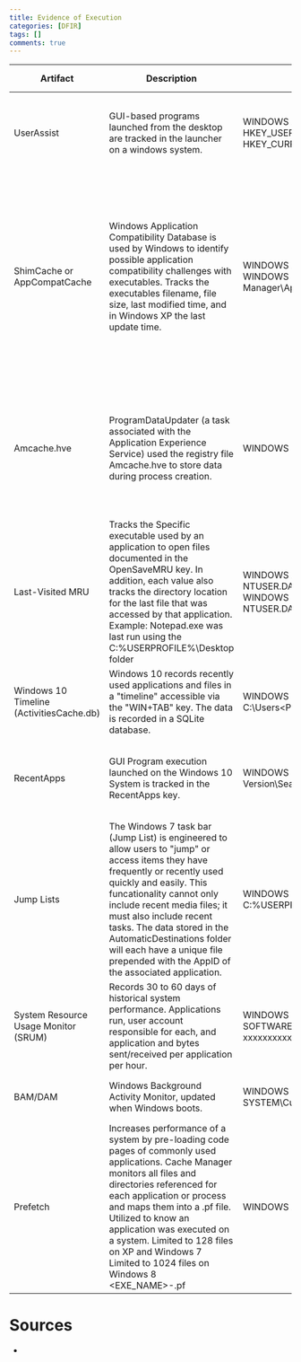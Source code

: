 ```yaml
---
title: Evidence of Execution
categories: [DFIR]
tags: []
comments: true
---
```


|     Artifact                                      |     Description                                                                                                                                                                                                                                                                                                                                                                                                                     |     Location                                                                                                                                                                                                                                                  |     Interpretation/Investigative   Notes                                                                                                                                                                                                                                                                                                                                                                                                                                                                                                                                                         |     Tools                                                                                                                                                                                                                                                                                                                                                                                    |     References                                                                                                                                                                     |
|---------------------------------------------------|-------------------------------------------------------------------------------------------------------------------------------------------------------------------------------------------------------------------------------------------------------------------------------------------------------------------------------------------------------------------------------------------------------------------------------------|---------------------------------------------------------------------------------------------------------------------------------------------------------------------------------------------------------------------------------------------------------------|--------------------------------------------------------------------------------------------------------------------------------------------------------------------------------------------------------------------------------------------------------------------------------------------------------------------------------------------------------------------------------------------------------------------------------------------------------------------------------------------------------------------------------------------------------------------------------------------------|----------------------------------------------------------------------------------------------------------------------------------------------------------------------------------------------------------------------------------------------------------------------------------------------------------------------------------------------------------------------------------------------|------------------------------------------------------------------------------------------------------------------------------------------------------------------------------------|
|     UserAssist                                    |     GUI-based   programs launched from the desktop are tracked in the launcher on a windows   system.                                                                                                                                                                                                                                                                                                                               |     WINDOWS   XP/7/8/10  Expand   source      HKEY_USERS\{SID}\Software\Microsoft\Windows\Currentversion\Explorer\UserAssist\{GUID}\Count   HKEY_CURRENT_USER\Software\Microsoft\Windows\Currentversion\Explorer\UserAssist\{GUID}\Count                      |     All   values are ROT-13 Encoded          GUID for XP             75048700 - Active         Desktop          GUID for Win7/8/10             CEBFF5CD - Executable         File Execution       F4E57C4B - Shortcut         File Execution                                                                                                                                                                                                                                                                                                                                                     |          UserAssistView        - Decrypt and displays the list of all UserAssist items in the Registry        (nirsoft.net)      Registry Explorer \|        SANS Institute      GitHub -        EricZimmerman/RegistryPlugins                                                                                                                                                               |          Windows-userassist-keys        - aldeid      UserAssist \|        Didier Stevens                                                                                          |
|     ShimCache or AppCompatCache                   |     Windows Application   Compatibility Database is used by Windows to identify possible application   compatibility challenges with executables. Tracks the executables filename,   file size, last modified time, and in Windows XP the last update time.                                                                                                                                                                         |     WINDOWS XP  Expand   source      SYSTEM\CurrentControlSet\Control\SessionManager\AppCompatability           WINDOWS 7/8/10  Expand   source      SYSTEM\CurrentControlSet\Control\Session Manager\AppCompatCache                                          |     Any   executable run on the Windows system can be found in this key. You can use   this key to identify systems specific malware was executed on. In addition,   based on the interpretation of the time-based data you might be able to   determine the last time of execution or activty on the system.          Windows XP - Contains        96 entries at most             LastUpdateTime is         updated when the files are executed          Windows 7/8/10 -        Contains 1024 entries at most             LastUpdateTime does         not exist on Windows 7 systems           |          GitHub -        mandiant/ShimCacheParser      GitHub -        EricZimmerman/AppCompatCacheParser: AppCompatCache (shimcache) parser.        Supports Windows 7 (x86 and x64), Windows 8.x, and Windows 10      Registry Explorer \|        SANS Institute      GitHub -        EricZimmerman/RegistryPlugins      Windows        AppCompatibility Cache Utility (tzworks.com)       |          ShimCache -        Chris Menne                                                                                                                                            |
|     Amcache.hve                                   |     ProgramDataUpdater (a task associated   with the Application Experience Service) used the registry file Amcache.hve   to store data during process creation.                                                                                                                                                                                                                                                                    |     WINDOWS 7/8/10  Expand   source      C:\Windows\AppCompat\Programs\Amcache.hve                                                                                                                                                                            |          Amcache.hve - Keys =        Amcache.hve\Root\File\{Volume GUID}\#######      Entry for every        executable run, full path information, files $StandardInfo Last        Modification Time, and Disk Volume the executable was run from.      Fire Run Time = Last        Modification Time of key      SHA1 hash of        executable also contained in the key.                                                                                                                                                                                                                     |          GitHub -        EricZimmerman/AmcacheParser: Parses amcache.hve files, but with a twist!      Get-ForensicAmcache        - PowerForensics      Registry Explorer \|        SANS Institute      GitHub -        EricZimmerman/RegistryPlugins                                                                                                                                        |          Amcache        and Shimcache in forensic analysis \| Andrea Fortuna                                                                                                       |
|     Last-Visited MRU                              |     Tracks   the Specific executable used by an application to open files documented in   the OpenSaveMRU key. In addition, each value also tracks the directory   location for the last file that was accessed by that application.     Example: Notepad.exe   was last run using the C:\%USERPROFILE%\Desktop folder                                                                                                              |     WINDOWS XP  Expand   source      NTUSER.DAT\Software\Microsoft\Windows\CurrentVersion\Explorer\ComDlg32\LastVisitedMRU     WINDOWS 7/8/10  Expand   source      NTUSER.DAT\Software\Microsoft\Windows\CurrentVersion\Explorer\ComDlg32\LastVisitedPidlMRU |          Tracks the application        executables used to open files in OpenSaveMRU and the last file path        used.                                                                                                                                                                                                                                                                                                                                                                                                                                                                         |          Free Version (forensafe.com)      Registry Explorer \|        SANS Institute      GitHub -        EricZimmerman/RegistryPlugins                                                                                                                                                                                                                                                     |          SANS        Digital Forensics and Incident Response Blog \| OpenSaveMRU and        LastVisitedMRU \| SANS Institute      LastVisitedMRU        Blog (forensafe.com)       |
|     Windows 10 Timeline   (ActivitiesCache.db)    |     Windows 10 records recently   used applications and files in a "timeline" accessible via the   "WIN+TAB" key. The data is recorded in a SQLite database.                                                                                                                                                                                                                                                                        |     WINDOWS 10  Expand   source      C:\Users\<PROFILE>\AppData\Local\ConnectedDevicesPlatform\L.<PROFILE>\ActivitiesCache.db                                                                                                                                 |          Tracks application        execution and provides a focus count per application.                                                                                                                                                                                                                                                                                                                                                                                                                                                                                                         |          Registry Explorer \|        SANS Institute      GitHub -        EricZimmerman/RegistryPlugins      Eric Zimmerman's tools                    WxTCmd          Timeline        ActivitiesCache Parser (tzworks.com)                                                                                                                                                                   |          Windows        10 ActivitiesCache.db examination (kacos2000.github.io)                                                                                                    |
|     RecentApps                                    |     GUI Program execution   launched on the Windows 10 System is tracked in the RecentApps key.                                                                                                                                                                                                                                                                                                                                     |     WINDOWS 10  Expand   source      NTUSER.DAT\Software\Microsoft\Windows\Current Version\Search\RecentApps                                                                                                                                                  |          Each GUID key points        to a recent application.      AppID = Name of        Application      LastAccessTime = Last        execution time in UTC      LaunchCount = Number        of times executed                                                                                                                                                                                                                                                                                                                                                                                 |          Registry Explorer \|        SANS Institute                                                                                                                                                                                                                                                                                                                                          |          RecentApps Registry Key        - Digital Forensics Stream (df-stream.com)      When did        RecentApps go? – ThinkDFIR                                                 |
|     Jump Lists                                    |     The   Windows 7 task bar (Jump List) is engineered to allow users to   "jump" or access items they have frequently or recently used   quickly and easily. This funcationality cannot only include recent media   files; it must also include recent tasks.      The   data stored in the AutomaticDestinations folder will each have a unique file   prepended with the AppID of the associated application.                    |     WINDOWS 7/8/10  Expand   source      C:\%USERPROFILE%\AppData\Roaming\Microsoft\Windows\Recent\AutomaticDestinations                                                                                                                                      |          First time of        execution of application             Creation Time = First         time item added to the AppID file.          Last time of execution        with file open.             Modification Time =         Last time item added to the AppID file.          List of Jump List IDs             List         of Jump List IDs - Forensics Wiki                                                                                                                                                                                                                             |          JumpList Explorer \|        SANS Institute      Windows Jump        List Parser (tzworks.com)                                                                                                                                                                                                                                                                                       |          jumplist        - What is a Jump list in Windows? - Super User                                                                                                            |
|     System Resource Usage   Monitor (SRUM)        |     Records 30 to 60 days of   historical system performance. Applications run, user account responsible for   each, and application and bytes sent/received per application per hour.                                                                                                                                                                                                                                              |     WINDOWS 8/10  Expand   source      SOFTWARE\Microsoft\WindowsNT\CurrentVersion\SRUM\Extensions{d10ca2fe-xxxx-xxxx-xxxx-xxxxxxxxxxxx}   C:\Windows\System32\SRU\                                                                                           |                                                                                                                                                                                                                                                                                                                                                                                                                                                                                                                                                                                                  |          Free Version (forensafe.com)      GitHub - EricZimmerman/Srum      GitHub -        MarkBaggett/srum-dump: A forensics tool to convert the data in the        Windows srum (System Resource Usage Monitor) database to an xlsx        spreadsheet.                                                                                                                                   |          SRUM        Blog (forensafe.com)                                                                                                                                          |
|     BAM/DAM                                       |     Windows Background Activity   Monitor, updated when Windows boots.                                                                                                                                                                                                                                                                                                                                                              |     WINDOWS 10  Expand   source      SYSTEM\CurrentControlSet\Services\bam\UserSettings\{SID}   SYSTEM\CurrentControlSet\Services\dam\UserSettings\{SID}                                                                                                      |     Provides full path of the   executable file that was run on the system and last time of execution   date/time.                                                                                                                                                                                                                                                                                                                                                                                                                                                                               |          Registry Explorer \|        SANS Institute                                                                                                                                                                                                                                                                                                                                          |          An        Alternative to Prefetch -> BAM \| LinkedIn                                                                                                                      |
|     Prefetch                                      |     Increases   performance of a system by pre-loading code pages of commonly used   applications. Cache Manager monitors all files and directories referenced for   each application or process and maps them into a .pf file. Utilized to know   an application was executed on a system.          Limited to 128 files        on XP and Windows 7      Limited to 1024 files        on Windows 8      <EXE_NAME>-<HASH>.pf       |     WINDOWS XP/7/8/10  Expand   source      C:\Windows\Prefetch                                                                                                                                                                                               |          Each .pf file will        include last time of execution, number of times run, and device and file        handles used by the program.      Dat/Time file by that        name and path was first executed             Creation Date of .pf         file (-10 seconds)          Date/Time file by that        name and path was last executed             Windows 8-10 will         contain last 8 times of execution.                                                                                                                                                                   |          GitHub -        EricZimmerman/PECmd: Prefetch Explorer Command Line      Windows        Prefetch Parser (tzworks.com)                                                                                                                                                                                                                                                               |          Prefetch        Files in Windows - GeeksforGeeks                                                                                                                          |


# Sources
- 